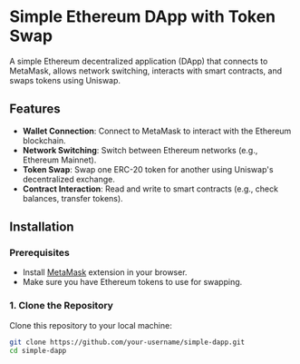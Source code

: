 # Simple Ethereum DApp with Token Swap

A simple Ethereum decentralized application (DApp) that connects to MetaMask, allows network switching, interacts with smart contracts, and swaps tokens using Uniswap.

## Features

- **Wallet Connection**: Connect to MetaMask to interact with the Ethereum blockchain.
- **Network Switching**: Switch between Ethereum networks (e.g., Ethereum Mainnet).
- **Token Swap**: Swap one ERC-20 token for another using Uniswap's decentralized exchange.
- **Contract Interaction**: Read and write to smart contracts (e.g., check balances, transfer tokens).

## Installation

### Prerequisites

- Install [MetaMask](https://metamask.io/) extension in your browser.
- Make sure you have Ethereum tokens to use for swapping.

### 1. Clone the Repository

Clone this repository to your local machine:

```bash
git clone https://github.com/your-username/simple-dapp.git
cd simple-dapp

